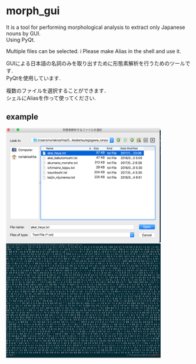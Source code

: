 # morph_gui

It is a tool for performing morphological analysis to extract only Japanese nouns by GUI.  
Using PyQt.  
  
Multiple files can be selected. i
Please make Alias in the shell and use it.
  
GUIによる日本語の名詞のみを取り出すために形態素解析を行うためのツールです.  
PyQtを使用しています.  
  
複数のファイルを選択することができます．  
シェルにAliasを作って使ってください.  


## example
<img src="/image/input.png" width=420 height=310 alt="input">  
<img src="/image/output.png" width=420 height=310 alt="output">  

